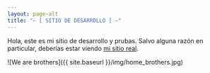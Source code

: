 ```yaml
---
layout: page-alt
title: "– [ SITIO DE DESARROLLO ] –"
---
```


Hola, este es mi sitio de desarrollo y prubas. Salvo alguna razón en particular, deberías estar viendo [mi sitio real](http://augustodaniele.com.ar).

![We are brothers]({{ site.baseurl }}/img/home_brothers.jpg)
